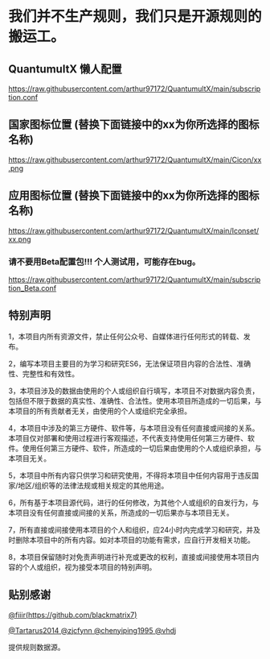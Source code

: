 # 我们并不生产规则，我们只是开源规则的搬运工。

## QuantumultX 懒人配置
https://raw.githubusercontent.com/arthur97172/QuantumultX/main/subscription.conf

## 国家图标位置 (替换下面链接中的xx为你所选择的图标名称)

https://raw.githubusercontent.com/arthur97172/QuantumultX/main/Cicon/xx.png

## 应用图标位置 (替换下面链接中的xx为你所选择的图标名称)

https://raw.githubusercontent.com/arthur97172/QuantumultX/main/Iconset/xx.png


### 请不要用Beta配置包!!! 个人测试用，可能存在bug。
https://raw.githubusercontent.com/arthur97172/QuantumultX/main/subscription_Beta.conf


## 特别声明
1，本项目内所有资源文件，禁止任何公众号、自媒体进行任何形式的转载、发布。

2，编写本项目主要目的为学习和研究ES6，无法保证项目内容的合法性、准确性、完整性和有效性。

3，本项目涉及的数据由使用的个人或组织自行填写，本项目不对数据内容负责，包括但不限于数据的真实性、准确性、合法性。使用本项目所造成的一切后果，与本项目的所有贡献者无关，由使用的个人或组织完全承担。

4，本项目中涉及的第三方硬件、软件等，与本项目没有任何直接或间接的关系。本项目仅对部署和使用过程进行客观描述，不代表支持使用任何第三方硬件、软件。使用任何第三方硬件、软件，所造成的一切后果由使用的个人或组织承担，与本项目无关。

5，本项目中所有内容只供学习和研究使用，不得将本项目中任何内容用于违反国家/地区/组织等的法律法规或相关规定的其他用途。

6，所有基于本项目源代码，进行的任何修改，为其他个人或组织的自发行为，与本项目没有任何直接或间接的关系，所造成的一切后果亦与本项目无关。

7，所有直接或间接使用本项目的个人和组织，应24小时内完成学习和研究，并及时删除本项目中的所有内容。如对本项目的功能有需求，应自行开发相关功能。

8，本项目保留随时对免责声明进行补充或更改的权利，直接或间接使用本项目内容的个人或组织，视为接受本项目的特别声明。


## 贴别感谢

[@fiiir(https://github.com/blackmatrix7)](https://github.com/blackmatrix7)

[@Tartarus2014 @zjcfynn @chenyiping1995 @vhdj](https://github.com/Centralmatrix3)

提供规则数据源。
